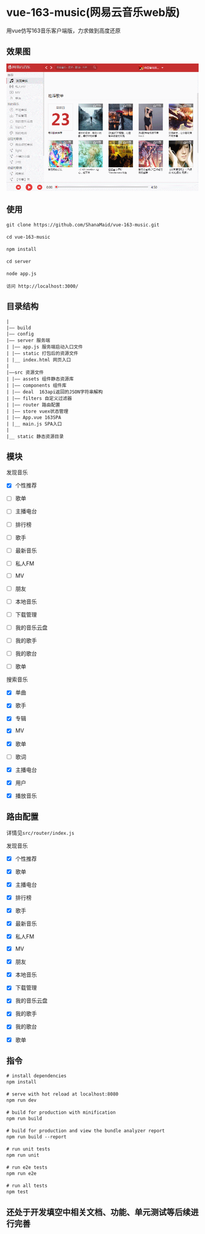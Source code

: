 # vue-163-music(网易云音乐web版)
用vue仿写163音乐客户端版，力求做到高度还原


## 效果图
![其实我不是客户端](show.gif)

## 使用
```
git clone https://github.com/ShanaMaid/vue-163-music.git

cd vue-163-music

npm install 

cd server

node app.js

访问 http://localhost:3000/
```
## 目录结构
```
|
|—— build 
|—— config
|—— server 服务端
| |—— app.js 服务端启动入口文件
| |—— static 打包后的资源文件
| |__ index.html 网页入口
|
|——src 资源文件
| |—— assets 组件静态资源库
| |—— components 组件库
| |—— deal  163api返回的JSON字符串解构
| |—— filters 自定义过滤器
| |—— router 路由配置
| |—— store vuex状态管理
| |—— App.vue 163SPA
| |__ main.js SPA入口
|
|__ static 静态资源目录

```


## 模块
发现音乐
- [x] 个性推荐
- [ ] 歌单
- [ ] 主播电台
- [ ] 排行榜
- [ ] 歌手
- [ ] 最新音乐


- [ ] 私人FM
- [ ] MV
- [ ] 朋友
- [ ] 本地音乐
- [ ] 下载管理
- [ ] 我的音乐云盘
- [ ] 我的歌手
- [ ] 我的歌台
- [ ] 歌单

搜索音乐
- [x] 单曲
- [x] 歌手
- [x] 专辑
- [x] MV
- [x] 歌单
- [ ] 歌词
- [x] 主播电台
- [x] 用户

- [x] 播放音乐
## 路由配置
详情见`src/router/index.js`

发现音乐
- [x] 个性推荐
- [x] 歌单
- [x] 主播电台
- [x] 排行榜
- [x] 歌手
- [x] 最新音乐


- [x] 私人FM
- [x] MV
- [x] 朋友
- [x] 本地音乐
- [x] 下载管理
- [x] 我的音乐云盘
- [x] 我的歌手
- [x] 我的歌台
- [x] 歌单









## 指令
```
# install dependencies
npm install

# serve with hot reload at localhost:8080
npm run dev

# build for production with minification
npm run build

# build for production and view the bundle analyzer report
npm run build --report

# run unit tests
npm run unit

# run e2e tests
npm run e2e

# run all tests
npm test
```

## 还处于开发填空中相关文档、功能、单元测试等后续进行完善